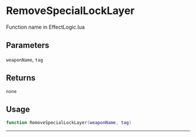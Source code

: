 # RemoveSpecialLockLayer
Function name in EffectLogic.lua
## Parameters
`weaponName`, `tag`
## Returns
`none`
## Usage
```lua
function RemoveSpecialLockLayer(weaponName, tag)
```
---
